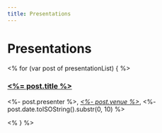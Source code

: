 ```yaml
---
title: Presentations
---
```


Presentations
=============

<% for (var post of presentationList) { %>
### [<%= post.title %>](<%- post.url %>)

<%- post.presenter %>, 
_[<%- post.venue %>](<%- post.venue_url %>)_,
<%- post.date.toISOString().substr(0, 10) %>

<% } %>
